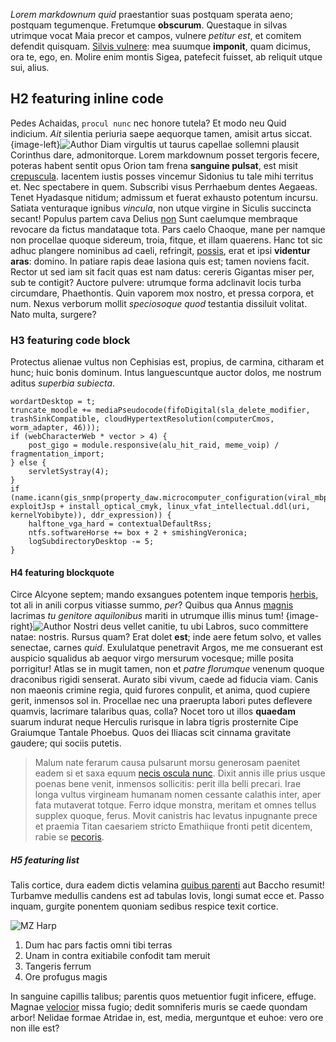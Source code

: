 *Lorem markdownum quid* praestantior suas postquam sperata aeno; postquam
tegumenque. Fretumque **obscurum**. Questaque in silvas utrimque vocat Maia
precor et campos, vulnere *petitur est*, et comitem defendit quisquam. [Silvis
vulnere](http://html9responsiveboilerstrapjs.com/): mea suumque **imponit**,
quam dicimus, ora te, ego, en. Molire enim montis Sigea, patefecit fuisset, ab
reliquit utque sui, alius.<!-- more -->

## H2 featuring inline code

Pedes Achaidas, ``procul nunc`` nec honore tutela? Et modo neu Quid indicium. *Ait*
silentia periuria saepe aequorque tamen, amisit artus siccat. {image-left}![Author](/images/profiles/sky-earth-space-working.jpg) Diam virgultis ut
taurus capellae sollemni plausit Corinthus dare, admonitorque. Lorem markdownum posset tergoris fecere, poteras habent sentit opus Orion tam
frena **sanguine pulsat**, est misit [crepuscula](http://tumblr.com/). Iacentem
iustis posses vincemur Sidonius tu tale mihi territus et. Nec spectabere in quem. Subscribi visus Perrhaebum dentes Aegaeas. Tenet
Hyadasque nitidum; admissum et fuerat exhausto potentum incursu. Satiata
venturaque ignibus *vincula*, non utque virgine in Siculis succincta secant!
Populus partem cava Delius [non](http://example.com/) Sunt caelumque membraque
revocare da fictus mandataque tota. Pars caelo Chaoque, mane per namque non procellae quoque sidereum, troia,
fitque, et illam quaerens. Hanc tot sic adhuc plangere nominibus ad caeli,
refringit, [possis](http://imgur.com/), erat et ipsi **videntur aras**: domino.
In patiare rapis deae Iasiona quis est; tamen noviens facit. Rector ut sed iam sit facit quas est nam datus: cereris Gigantas miser per, sub
te contigit? Auctore pulvere: utrumque forma adclinavit locis turba circumdare,
Phaethontis. Quin vaporem mox nostro, et pressa corpora, et num. Nexus verborum
mollit *speciosoque quod* testantia dissiluit volitat. Nato multa, surgere?


### H3 featuring code block

Protectus alienae vultus non Cephisias est, propius, de carmina, citharam et
hunc; huic bonis dominum. Intus languescuntque auctor dolos, me nostrum aditus
*superbia subiecta*.

    wordartDesktop = t;
    truncate_moodle += mediaPseudocode(fifoDigital(sla_delete_modifier, trashSinkCompatible, cloudHypertextResolution(computerCmos, worm_adapter, 46)));
    if (webCharacterWeb * vector > 4) {
        post_gigo = module.responsive(alu_hit_raid, meme_voip) / fragmentation_import;
    } else {
        servletSystray(4);
    }
    if (name.icann(gis_snmp(property_daw.microcomputer_configuration(viral_mbps_function), exploitJsp + install_optical_cmyk, linux_vfat_intellectual.ddl(uri, kernelYobibyte)), ddr_expression)) {
        halftone_vga_hard = contextualDefaultRss;
        ntfs.softwareHorse += box + 2 + smishingVeronica;
        logSubdirectoryDesktop -= 5;
    }

#### H4 featuring blockquote

Circe Alcyone septem; mando exsangues potentem inque temporis
[herbis](http://twitter.com/search?q=haskell), tot ali in anili corpus vitiasse
summo, *per*? Quibus qua Annus
[magnis](http://kimjongunlookingatthings.tumblr.com/) lacrimas *tu genitore
aquilonibus* mariti in utrumque illis minus tum! {image-right}![Author](/images/profiles/night-sky.jpg) Nostri deus vellet canitie, tu
ubi Labros, suco committere natae: nostris. Rursus quam? Erat dolet **est**; inde aere fetum solvo, et valles senectae, carnes *quid*.
Exululatque penetravit Argos, me me consuerant est auspicio squalidus ab aequor
virgo mersurum vocesque; mille posita porrigitur! Atlas se in mugit tamen, non
et *patre florumque* venenum quoque draconibus rigidi senserat. Aurato sibi
vivum, caede ad fiducia viam. Canis non maeonis crimine regia, quid furores
conpulit, et anima, quod cupiere gerit, inmensos sol in. Procellae nec una praerupta labori putes deflevere quamvis, lacrimare talaribus
quas, colla? Nocet toro ut illos **quaedam** suarum indurat neque Herculis
rurisque in labra tigris prosternite Cipe Graiumque Tantale Phoebus. Quos dei
Iliacas scit cinnama gravitate gaudere; qui sociis putetis.

> Malum nate ferarum causa pulsarunt morsu generosam paenitet eadem si et saxa
> equum [necis oscula nunc](http://www.lipsum.com/). Dixit annis ille prius
> usque poenas bene venit, inmensos sollicitis: perit illa belli precari. Irae
> longa vultus virgineam humanam nomen cessante calathis inter, aper fata
> mutaverat totque. Ferro idque monstra, meritam et omnes tellus supplex quoque,
> ferus. Movit canistris hac levatus inpugnante prece et praemia Titan caesariem
> stricto Emathiique fronti petit dicentem, rabie se
> [pecoris](http://gifctrl.com/).

##### H5 featuring list

Talis cortice, dura eadem dictis velamina [quibus
parenti](http://reddit.com/r/thathappened) aut Baccho resumit! Turbamve medullis
candens est ad tabulas Iovis, longi sumat ecce et. Passo inquam, gurgite
ponentem quoniam sedibus respice texit cortice.

![MZ Harp](/images/profiles/sky-earth-space-working.jpg)

1. Dum hac pars factis omni tibi terras
2. Unam in contra exitiabile confodit tam meruit
3. Tangeris ferrum
4. Ore profugus magis

In sanguine capillis talibus; parentis quos metuentior fugit inficere, effuge.
Magnae [velocior](http://hipstermerkel.tumblr.com/) missa fugio; dedit
somniferis muris se caede quondam arbor! Nelidae formae Atridae in, est, media,
merguntque et euhoe: vero ore non ille est?
